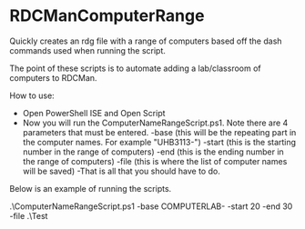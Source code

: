 # RDCManComputerRange
Quickly creates an rdg file with a range of computers based off the dash commands used when running the script.

The point of these scripts is to automate adding a lab/classroom of computers to RDCMan.

How to use:
- Open PowerShell ISE and Open Script
- Now you will run the ComputerNameRangeScript.ps1. Note there are 4 parameters that must be entered.
	-base (this will be the repeating part in the computer names. For example "UHB3113-")
	-start (this is the starting number in the range of computers)
	-end (this is the ending number in the range of computers)
	-file (this is where the list of computer names will be saved)
-That is all that you should have to do.

Below is an example of running the scripts.
	
.\ComputerNameRangeScript.ps1 -base COMPUTERLAB- -start 20 -end 30 -file .\Test
